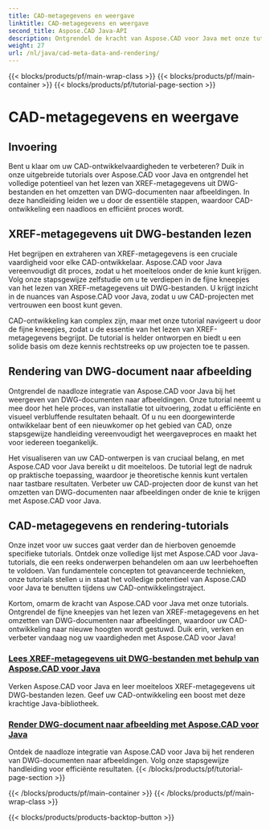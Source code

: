```yaml
---
title: CAD-metagegevens en weergave
linktitle: CAD-metagegevens en weergave
second_title: Aspose.CAD Java-API
description: Ontgrendel de kracht van Aspose.CAD voor Java met onze tutorials! Leer moeiteloos XREF-metagegevens lezen en DWG-documenten omzetten in afbeeldingen voor verbeterde CAD-ontwikkeling.
weight: 27
url: /nl/java/cad-meta-data-and-rendering/
---
```


{{< blocks/products/pf/main-wrap-class >}}
{{< blocks/products/pf/main-container >}}
{{< blocks/products/pf/tutorial-page-section >}}

# CAD-metagegevens en weergave



## Invoering

Bent u klaar om uw CAD-ontwikkelvaardigheden te verbeteren? Duik in onze uitgebreide tutorials over Aspose.CAD voor Java en ontgrendel het volledige potentieel van het lezen van XREF-metagegevens uit DWG-bestanden en het omzetten van DWG-documenten naar afbeeldingen. In deze handleiding leiden we u door de essentiële stappen, waardoor CAD-ontwikkeling een naadloos en efficiënt proces wordt.

## XREF-metagegevens uit DWG-bestanden lezen

Het begrijpen en extraheren van XREF-metagegevens is een cruciale vaardigheid voor elke CAD-ontwikkelaar. Aspose.CAD voor Java vereenvoudigt dit proces, zodat u het moeiteloos onder de knie kunt krijgen. Volg onze stapsgewijze zelfstudie om u te verdiepen in de fijne kneepjes van het lezen van XREF-metagegevens uit DWG-bestanden. U krijgt inzicht in de nuances van Aspose.CAD voor Java, zodat u uw CAD-projecten met vertrouwen een boost kunt geven.

CAD-ontwikkeling kan complex zijn, maar met onze tutorial navigeert u door de fijne kneepjes, zodat u de essentie van het lezen van XREF-metagegevens begrijpt. De tutorial is helder ontworpen en biedt u een solide basis om deze kennis rechtstreeks op uw projecten toe te passen.

## Rendering van DWG-document naar afbeelding

Ontgrendel de naadloze integratie van Aspose.CAD voor Java bij het weergeven van DWG-documenten naar afbeeldingen. Onze tutorial neemt u mee door het hele proces, van installatie tot uitvoering, zodat u efficiënte en visueel verbluffende resultaten behaalt. Of u nu een doorgewinterde ontwikkelaar bent of een nieuwkomer op het gebied van CAD, onze stapsgewijze handleiding vereenvoudigt het weergaveproces en maakt het voor iedereen toegankelijk.

Het visualiseren van uw CAD-ontwerpen is van cruciaal belang, en met Aspose.CAD voor Java bereikt u dit moeiteloos. De tutorial legt de nadruk op praktische toepassing, waardoor je theoretische kennis kunt vertalen naar tastbare resultaten. Verbeter uw CAD-projecten door de kunst van het omzetten van DWG-documenten naar afbeeldingen onder de knie te krijgen met Aspose.CAD voor Java.

## CAD-metagegevens en rendering-tutorials
Onze inzet voor uw succes gaat verder dan de hierboven genoemde specifieke tutorials. Ontdek onze volledige lijst met Aspose.CAD voor Java-tutorials, die een reeks onderwerpen behandelen om aan uw leerbehoeften te voldoen. Van fundamentele concepten tot geavanceerde technieken, onze tutorials stellen u in staat het volledige potentieel van Aspose.CAD voor Java te benutten tijdens uw CAD-ontwikkelingstraject.

Kortom, omarm de kracht van Aspose.CAD voor Java met onze tutorials. Ontgrendel de fijne kneepjes van het lezen van XREF-metagegevens en het omzetten van DWG-documenten naar afbeeldingen, waardoor uw CAD-ontwikkeling naar nieuwe hoogten wordt gestuwd. Duik erin, verken en verbeter vandaag nog uw vaardigheden met Aspose.CAD voor Java!
### [Lees XREF-metagegevens uit DWG-bestanden met behulp van Aspose.CAD voor Java](./read-xref-meta-data/)
Verken Aspose.CAD voor Java en leer moeiteloos XREF-metagegevens uit DWG-bestanden lezen. Geef uw CAD-ontwikkeling een boost met deze krachtige Java-bibliotheek.
### [Render DWG-document naar afbeelding met Aspose.CAD voor Java](./render-dwg-to-image/)
Ontdek de naadloze integratie van Aspose.CAD voor Java bij het renderen van DWG-documenten naar afbeeldingen. Volg onze stapsgewijze handleiding voor efficiënte resultaten.
{{< /blocks/products/pf/tutorial-page-section >}}

{{< /blocks/products/pf/main-container >}}
{{< /blocks/products/pf/main-wrap-class >}}

{{< blocks/products/products-backtop-button >}}

